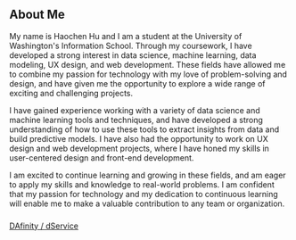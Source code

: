 ## About Me
My name is Haochen Hu and I am a student at the University of Washington's Information School. Through my coursework, I have developed a strong interest in data science, machine learning, data modeling, UX design, and web development. These fields have allowed me to combine my passion for technology with my love of problem-solving and design, and have given me the opportunity to explore a wide range of exciting and challenging projects.

I have gained experience working with a variety of data science and machine learning tools and techniques, and have developed a strong understanding of how to use these tools to extract insights from data and build predictive models. I have also had the opportunity to work on UX design and web development projects, where I have honed my skills in user-centered design and front-end development.

I am excited to continue learning and growing in these fields, and am eager to apply my skills and knowledge to real-world problems. I am confident that my passion for technology and my dedication to continuous learning will enable me to make a valuable contribution to any team or organization.

### 

[DAfinity / dService](dService)
